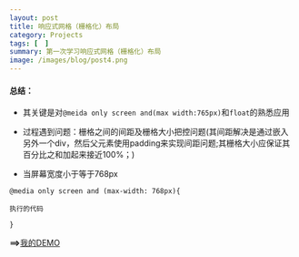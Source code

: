 ```yaml
---
layout: post
title: 响应式网格（栅格化）布局
category: Projects
tags: [　]
summary: 第一次学习响应式网格（栅格化）布局
image: /images/blog/post4.png
---
```


#### 总结：

+ 其关键是对`@meida only screen and(max width:765px)`和`float`的熟悉应用

+ 过程遇到问题：栅格之间的间距及栅格大小把控问题(其间距解决是通过嵌入另外一个div，然后父元素使用padding来实现间距问题;其栅格大小应保证其百分比之和加起来接近100%；)

+ 当屏幕宽度小于等于768px

`@media only screen and (max-width: 768px){`

`执行的代码`

`}`

**==>**[我的DEMO](http://royluck.github.io/demo/task8/)


